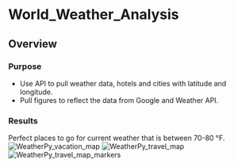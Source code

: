 # World_Weather_Analysis
## Overview
### Purpose
  - Use API to pull weather data, hotels and cities with latitude and longitude.
  - Pull figures to reflect the data from Google and Weather API.   

### Results

Perfect places to go for current weather that is between 70-80 °F.   
![WeatherPy_vacation_map](https://user-images.githubusercontent.com/101272613/165636789-2faa376e-526b-4d76-9a27-4f94f8cf171b.png)
![WeatherPy_travel_map](https://user-images.githubusercontent.com/101272613/165636834-a08f1fb7-dd79-465d-a7fe-c2c021ce8ec0.png)
![WeatherPy_travel_map_markers](https://user-images.githubusercontent.com/101272613/165636836-b36ca674-8631-43f6-992b-9f1ebee28099.png)
